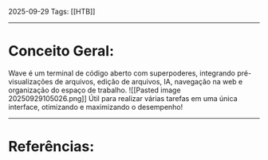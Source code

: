 2025-09-29
Tags: [[HTB]]

----
# Conceito Geral:

 Wave é um terminal de código aberto com superpoderes, integrando pré-visualizações de arquivos, edição de arquivos, IA, navegação na web e organização do espaço de trabalho.
![[Pasted image 20250929105026.png]]
Útil para realizar várias tarefas em uma única interface, otimizando e maximizando o desempenho!

-----
# Referências:

